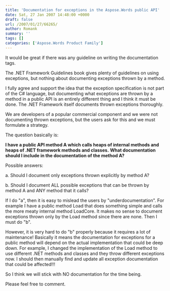 ```yaml
---
title: 'Documentation for exceptions in the Aspose.Words public API'
date: Sat, 27 Jan 2007 14:48:00 +0000
draft: false
url: /2007/01/27/66265/
author: Romank
summary: ''
tags: []
categories: ['Aspose.Words Product Family']
---
```


It would be great if there was any guideline on writing the <exception> documentation tags.

The .NET Framework Guidelines book gives plenty of guidelines on using exceptions, but nothing about documenting exceptions thrown by a method.

I fully agree and support the idea that the exception specification is not part of the C# language, but documenting what exceptions are thrown by a method in a public API is an entirely different thing and I think it must be done. The .NET Framework itself documents thrown exceptions thoroughly.

We are developers of a popular commercial component and we were not documenting thrown exceptions, but the users ask for this and we must formulate a strategy.

The question basically is:

**I have a public API method A which calls heaps of internal methods and heaps of .NET framework methods and classes.** **What <exception> documentation should I include in the documentation of the method A?**

Possible answers:

a. Should I document only exceptions thrown explicitly by method A?

b. Should I document ALL possible exceptions that can be thrown by method A and ANY method that it calls?

  
If I do "a", then it is easy to mislead the users by "underdocumentation". For example I have a public method Load that does something simple and calls the more meaty internal method LoadCore. It makes no sense to document exceptions thrown only by the Load method since there are none. Then I must do "b".

However, it is very hard to do "b" properly because it requires a lot of maintenance! Basically it means the documentation for exceptions for a public method will depend on the actual implementation that could be deep down. For example, I changed the implementation of the Load method to use different .NET methods and classes and they throw different exceptions now. I should then manually find and update all exception documentation that could be affected!!!

So I think we will stick with NO <exception> documentation for the time being.

Please feel free to comment.








